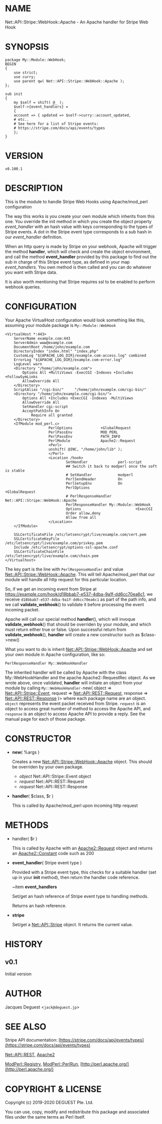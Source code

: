 # NAME

Net::API::Stripe::WebHook::Apache - An Apache handler for Stripe Web Hook

# SYNOPSIS

    package My::Module::WebHook;
    BEGIN
    {
        use strict;
        use curry;
        use parent qw( Net::API::Stripe::WebHook::Apache );
    };
    
    sub init
    {
        my $self = shift( @_ );
        $self->{event_handlers} =
        {
        account => { updated => $self->curry::account_updated,
        # etc..
        # See here for a list of Stripe events:
        # https://stripe.com/docs/api/events/types
        };
    }

# VERSION

    v0.100.1

# DESCRIPTION

This is the module to handle Stripe Web Hooks using Apache/mod\_perl configuration

The way this works is you create your own module which inherits from this one. You override the init method in which you create the object property _event\_handler_ with an hash value with keys corresponding to the types of Stripe events. A dot in the Stripe event type corresponds to a sub hash in our _event\_handler_ definition.

When an http query is made by Stripe on your webhook, Apache will trigger the method **handler**, which will check and create the object environment, and call the method **event\_handler** provided by this package to find out the sub in charge of this Stripe event type, as defined in your map _event\_handlers_. You own method is then called and you can do whatever you want with Stripe data.

It is also worth mentioning that Stripe requires ssl to be enabled to perform webhook queries.

# CONFIGURATION

Your Apache VirtualHost configuration would look something like this, assuming your module package is `My::Module::WebHook`

    <VirtualHost *:443>
        ServerName example.com:443
        ServerAdmin www@example.com
        DocumentRoot /home/john/example.com
        DirectoryIndex "index.html" "index.php"
        CustomLog "${APACHE_LOG_DIR}/example.com-access.log" combined
        ErrorLog "${APACHE_LOG_DIR}/example.com-error.log"
        LogLevel warn
        <Directory "/home/john/example.com">
            Options All +MultiViews -ExecCGI -Indexes +Includes +FollowSymLinks
            AllowOverride All
        </Directory>
        ScriptAlias "/cgi-bin/"     "/home/john/example.com/cgi-bin/"
        <Directory "/home/john/example.com/cgi-bin/">
            Options All +Includes +ExecCGI -Indexes -MultiViews
            AllowOverride All
            SetHandler cgi-script
            AcceptPathInfo On
                Require all granted
        </Directory>
        <IfModule mod_perl.c>
                        PerlOptions             +GlobalRequest
                        PerlPassEnv             MOD_PERL
                        PerlPassEnv             PATH_INFO
                        PerlModule              Apache2::Request
                        <Perl>
                        unshift( @INC, "/home/john/lib" );
                        </Perl>
                        <Location /hook>
                                SetHandler              perl-script
                                ## Switch it back to modperl once the soft is stable
                                # SetHandler            modperl
                                PerlSendHeader          On
                                PerlSetupEnv            On
                                PerlOptions                     +GlobalRequest
                                # PerlResponseHandler   Net::API::Stripe::WebHook::Apache
                                PerlResponseHandler My::Module::WebHook
                                Options                         +ExecCGI
                                Order allow,deny
                                Allow from all
                        </Location>
        </IfModule>

        SSLCertificateFile /etc/letsencrypt/live/example.com/cert.pem
        SSLCertificateKeyFile /etc/letsencrypt/live/example.com/privkey.pem
        Include /etc/letsencrypt/options-ssl-apache.conf
        SSLCertificateChainFile /etc/letsencrypt/live/example.com/chain.pem
    </Virtualhost>

The key part is the line with `PerlResponseHandler` and value [Net::API::Stripe::WebHook::Apache](https://metacpan.org/pod/Net%3A%3AAPI%3A%3AStripe%3A%3AWebHook%3A%3AApache). This will tell Apache/mod\_perl that our module will handle all http request for this particular location.

So, if we get an incoming event from Stripe at https://example.com/hook/d18bbab7-e537-4dba-9a1f-dd6cc70ea6c1, we receive `d18bbab7-e537-4dba-9a1f-dd6cc70ea6c1` as part of the path info, and we call **validate\_webhook**() to validate it before processing the event incoming packet.

Apache will call our special method **handler**(), which will invoque **validate\_webhook**() that should be overriden by your module, and which must return either true or false. Upon successful return from **validate\_webhook**(), **handler** will create a new constructor such as $class->new()

What you want to do is inherit [Net::API::Stripe::WebHook::Apache](https://metacpan.org/pod/Net%3A%3AAPI%3A%3AStripe%3A%3AWebHook%3A%3AApache) and set your own module in Apache configuration, like so: 

    PerlResponseHandler My::WebHookHandler

The inherited handler will be called by Apache with the class My::WebHookHandler and the apache Apache2::RequestRec object. As we wrote above, once validated, **handler** will initiate an object from your module by calling `My::WebHookHandler-`new( object => [Net::API::Stripe::Event](https://metacpan.org/pod/Net%3A%3AAPI%3A%3AStripe%3A%3AEvent), request => [Net::API::REST::Request](https://metacpan.org/pod/Net%3A%3AAPI%3A%3AREST%3A%3ARequest), response => [Net::API::REST::Response](https://metacpan.org/pod/Net%3A%3AAPI%3A%3AREST%3A%3AResponse) )> where each package name are an object. `object` represents the event packet received from Stripe. `request` is an object to access great number of method to access the Apache API, and `response` is an object to access Apache API to provide a reply. See the manual page for each of those package.

# CONSTRUCTOR

- **new**( %args )

    Creates a new [Net::API::Stripe::WebHook::Apache](https://metacpan.org/pod/Net%3A%3AAPI%3A%3AStripe%3A%3AWebHook%3A%3AApache) object. This should be overriden by your own package.

    - _object_ Net::API::Stripe::Event object
    - _request_ Net::API::REST::Request
    - _request_ Net::API::REST::Response

- **handler**( $class, $r )

    This is called by Apache/mod\_perl upon incoming http request

# METHODS

- handler( $r )

    This is called by Apache with an [Apache2::Request](https://metacpan.org/pod/Apache2%3A%3ARequest) object and returns an [Apache2::Constant](https://metacpan.org/pod/Apache2%3A%3AConstant) code such as 200

- **event\_handler**( Stripe event type )

    Provided with a Stripe event type, this checks for a suitable handler (set up in your **init** method), then return the handler code reference.

    ~item **event\_handlers**

    Set/get an hash reference of Stripe event type to handling methods.

    Returns an hash reference.

- **stripe**

    Set/get a [Net::API::Stripe](https://metacpan.org/pod/Net%3A%3AAPI%3A%3AStripe) object. It returns the current value.

# HISTORY

## v0.1

Initial version

# AUTHOR

Jacques Deguest <`jack@deguest.jp`>

# SEE ALSO

Stripe API documentation: [https://stripe.com/docs/api/events/types](https://stripe.com/docs/api/events/types)

[Net::API::REST](https://metacpan.org/pod/Net%3A%3AAPI%3A%3AREST), [Apache2](https://metacpan.org/pod/Apache2)

[ModPerl::Registry](https://metacpan.org/pod/ModPerl%3A%3ARegistry), [ModPerl::PerlRun](https://metacpan.org/pod/ModPerl%3A%3APerlRun), [http://perl.apache.org/](http://perl.apache.org/)

# COPYRIGHT & LICENSE

Copyright (c) 2019-2020 DEGUEST Pte. Ltd.

You can use, copy, modify and redistribute this package and associated
files under the same terms as Perl itself.
